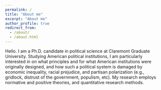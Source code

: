 ```yaml
---
permalink: /
title: "About me"
excerpt: "About me"
author_profile: true
redirect_from: 
  - /about/
  - /about.html
---
```


Hello. I am a Ph.D. candidate in political science at Claremont Graduate University. Studying American political institutions, I am particularly interested in on what principles and for what American institutions were originally designed, and how such a political system is damaged by economic inequality, racial prejudice, and partisan polarization (e.g., gridlock, distrust of the government, populism, etc). My research employs normative and positive theories, and quantitative research methods.
